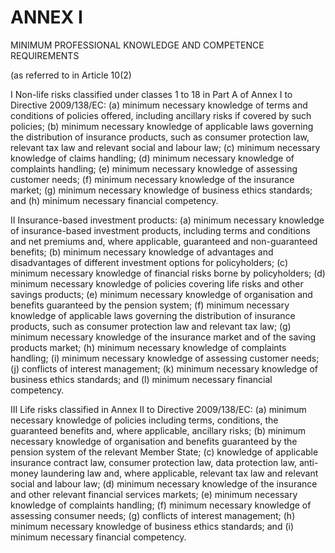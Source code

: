 # ANNEX I

MINIMUM PROFESSIONAL KNOWLEDGE AND COMPETENCE REQUIREMENTS

(as referred to in Article 10(2)

I Non-life risks classified under classes 1 to 18 in Part A of Annex I to Directive 2009/138/EC: (a) minimum necessary knowledge of terms and conditions of policies offered, including ancillary risks if covered by such policies; (b) minimum necessary knowledge of applicable laws governing the distribution of insurance products, such as consumer protection law, relevant tax law and relevant social and labour law; (c) minimum necessary knowledge of claims handling; (d) minimum necessary knowledge of complaints handling; (e) minimum necessary knowledge of assessing customer needs; (f) minimum necessary knowledge of the insurance market; (g) minimum necessary knowledge of business ethics standards; and (h) minimum necessary financial competency.

II Insurance-based investment products: (a) minimum necessary knowledge of insurance-based investment products, including terms and conditions and net premiums and, where applicable, guaranteed and non-guaranteed benefits; (b) minimum necessary knowledge of advantages and disadvantages of different investment options for policyholders; (c) minimum necessary knowledge of financial risks borne by policyholders; (d) minimum necessary knowledge of policies covering life risks and other savings products; (e) minimum necessary knowledge of organisation and benefits guaranteed by the pension system; (f) minimum necessary knowledge of applicable laws governing the distribution of insurance products, such as consumer protection law and relevant tax law; (g) minimum necessary knowledge of the insurance market and of the saving products market; (h) minimum necessary knowledge of complaints handling; (i) minimum necessary knowledge of assessing customer needs; (j) conflicts of interest management; (k) minimum necessary knowledge of business ethics standards; and (l) minimum necessary financial competency.

III Life risks classified in Annex II to Directive 2009/138/EC: (a) minimum necessary knowledge of policies including terms, conditions, the guaranteed benefits and, where applicable, ancillary risks; (b) minimum necessary knowledge of organisation and benefits guaranteed by the pension system of the relevant Member State; (c) knowledge of applicable insurance contract law, consumer protection law, data protection law, anti-money laundering law and, where applicable, relevant tax law and relevant social and labour law; (d) minimum necessary knowledge of the insurance and other relevant financial services markets; (e) minimum necessary knowledge of complaints handling; (f) minimum necessary knowledge of assessing consumer needs; (g) conflicts of interest management; (h) minimum necessary knowledge of business ethics standards; and (i) minimum necessary financial competency.

